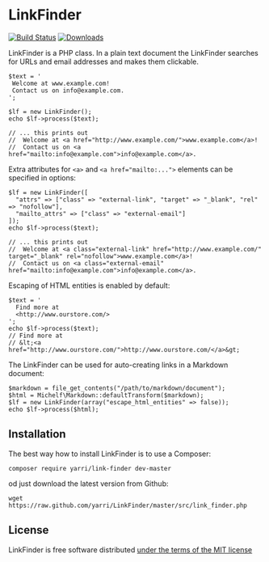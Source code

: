 LinkFinder
==========

[![Build Status](https://travis-ci.org/yarri/LinkFinder.svg?branch=master)](https://travis-ci.org/yarri/LinkFinder)
[![Downloads](https://img.shields.io/packagist/dt/yarri/link-finder.svg)](https://packagist.org/packages/yarri/link-finder)

LinkFinder is a PHP class. In a plain text document the LinkFinder searches for URLs and email addresses and makes them clickable.

    $text = '
     Welcome at www.example.com!
     Contact us on info@example.com.
    ';
    
    $lf = new LinkFinder();
    echo $lf->process($text);
    
    // ... this prints out
    //  Welcome at <a href="http://www.example.com/">www.example.com</a>!
    //  Contact us on <a href="mailto:info@example.com">info@example.com</a>.

Extra attributes for ```<a>``` and ```<a href="mailto:...">``` elements can be specified in options:

    $lf = new LinkFinder([
      "attrs" => ["class" => "external-link", "target" => "_blank", "rel" => "nofollow"],
      "mailto_attrs" => ["class" => "external-email"]
    ]);
    echo $lf->process($text);
    
    // ... this prints out
    //  Welcome at <a class="external-link" href="http://www.example.com/" target="_blank" rel="nofollow">www.example.com</a>!
    //  Contact us on <a class="external-email" href="mailto:info@example.com">info@example.com</a>.


Escaping of HTML entities is enabled by default:

    $text = '
      Find more at
      <http://www.ourstore.com/>
    ';
    echo $lf->process($text);
    // Find more at
    // &lt;<a href="http://www.ourstore.com/">http://www.ourstore.com/</a>&gt;

The LinkFinder can be used for auto-creating links in a Markdown document:

    $markdown = file_get_contents("/path/to/markdown/document");
    $html = Michelf\Markdown::defaultTransform($markdown);
    $lf = new LinkFinder(array("escape_html_entities" => false));
    echo $lf->process($html);

Installation
------------

The best way how to install LinkFinder is to use a Composer:

    composer require yarri/link-finder dev-master

od just download the latest version from Github:

    wget https://raw.github.com/yarri/LinkFinder/master/src/link_finder.php

License
-------

LinkFinder is free software distributed [under the terms of the MIT license](http://www.opensource.org/licenses/mit-license)

[//]: # ( vim: set ts=2 et: )
